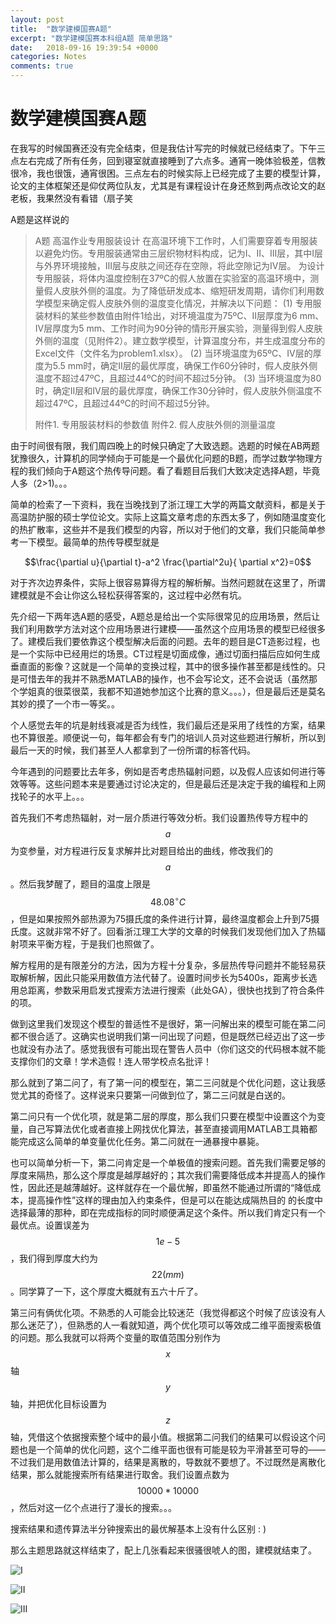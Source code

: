 ```yaml
---
layout: post
title:  "数学建模国赛A题"
excerpt: "数学建模国赛本科组A题 简单思路"
date:   2018-09-16 19:39:54 +0000
categories: Notes
comments: true
---
```


<script type="text/javascript"
  src="https://cdn.mathjax.org/mathjax/latest/MathJax.js?config=TeX-AMS-MML_HTMLorMML">
</script>

# 数学建模国赛A题

在我写的时候国赛还没有完全结束，但是我估计写完的时候就已经结束了。下午三点左右完成了所有任务，回到寝室就直接睡到了六点多。通宵一晚体验极差，信教很冷，我也很饿，通宵很困。三点左右的时候实际上已经完成了主要的模型计算，论文的主体框架还是仰仗两位队友，尤其是有课程设计在身还熬到两点改论文的赵老板，我果然没有看错（扇子笑

A题是这样说的

> A题   高温作业专用服装设计
> 在高温环境下工作时，人们需要穿着专用服装以避免灼伤。专用服装通常由三层织物材料构成，记为I、II、III层，其中I层与外界环境接触，III层与皮肤之间还存在空隙，将此空隙记为IV层。
> 为设计专用服装，将体内温度控制在37ºC的假人放置在实验室的高温环境中，测量假人皮肤外侧的温度。为了降低研发成本、缩短研发周期，请你们利用数学模型来确定假人皮肤外侧的温度变化情况，并解决以下问题：
> (1) 专用服装材料的某些参数值由附件1给出，对环境温度为75ºC、II层厚度为6 mm、IV层厚度为5 mm、工作时间为90分钟的情形开展实验，测量得到假人皮肤外侧的温度（见附件2）。建立数学模型，计算温度分布，并生成温度分布的Excel文件（文件名为problem1.xlsx）。
> (2) 当环境温度为65ºC、IV层的厚度为5.5 mm时，确定II层的最优厚度，确保工作60分钟时，假人皮肤外侧温度不超过47ºC，且超过44ºC的时间不超过5分钟。
> (3) 当环境温度为80 时，确定II层和IV层的最优厚度，确保工作30分钟时，假人皮肤外侧温度不超过47ºC，且超过44ºC的时间不超过5分钟。
>
> 附件1. 专用服装材料的参数值
> 附件2. 假人皮肤外侧的测量温度

由于时间很有限，我们周四晚上的时候只确定了大致选题。选题的时候在AB两题犹豫很久，计算机的同学倾向于可能是一个最优化问题的B题，而学过数学物理方程的我们倾向于A题这个热传导问题。看了看题目后我们大致决定选择A题，毕竟人多（2>1)。。。

简单的检索了一下资料，我在当晚找到了浙江理工大学的两篇文献资料，都是关于高温防护服的硕士学位论文。实际上这篇文章考虑的东西太多了，例如随温度变化的热扩散率，这些并不是我们模型的内容，所以对于他们的文章，我们只能简单参考一下模型。最简单的热传导模型就是

$$\frac{\partial u}{\partial t}-a^2 \frac{\partial^2u}{ \partial  x^2}=0$$

对于齐次边界条件，实际上很容易算得方程的解析解。当然问题就在这里了，所谓建模就是不会让你这么轻松获得答案的，这过程中必然有坑。

先介绍一下两年选A题的感受，A题总是给出一个实际很常见的应用场景，然后让我们利用数学方法对这个应用场景进行建模——虽然这个应用场景的模型已经很多了。建模后我们要依靠这个模型解决后面的问题。去年的题目是CT造影过程，也是一个实际中已经用烂的场景。CT过程是切面成像，通过切面扫描后应如何生成垂直面的影像？这就是一个简单的变换过程，其中的很多操作甚至都是线性的。只是可惜去年的我并不熟悉MATLAB的操作，也不会写论文，还不会说话（虽然那个学姐真的很菜很菜，我都不知道她参加这个比赛的意义。。。），但是最后还是莫名其妙的摸了一个市一等奖。。

个人感觉去年的坑是射线衰减是否为线性，我们最后还是采用了线性的方案，结果也不算很差。顺便说一句，每年都会有专门的培训人员对这些题进行解析，所以到最后一天的时候，我们甚至人人都拿到了一份所谓的标答代码。

今年遇到的问题要比去年多，例如是否考虑热辐射问题，以及假人应该如何进行等效等等。这些问题本来是要通过讨论决定的，但是最后还是决定于我的编程和上网找轮子的水平上。。。

首先我们不考虑热辐射，对一层介质进行等效分析。我们设置热传导方程中的$$a$$为变参量，对方程进行反复求解并比对题目给出的曲线，修改我们的$$a$$。然后我梦醒了，题目的温度上限是$$48.08^{\circ}C$$，但是如果按照外部热源为75摄氏度的条件进行计算，最终温度都会上升到75摄氏度。这就非常不好了。回看浙江理工大学的文章的时候我们发现他们加入了热辐射项来平衡方程，于是我们也照做了。

解方程用的是有限差分的方法，因为方程十分复杂，多层热传导问题并不能轻易获取解析解，因此只能采用数值方法代替了。设置时间步长为5400s，距离步长选用总距离，参数采用启发式搜索方法进行搜索（此处GA），很快也找到了符合条件的项。

做到这里我们发现这个模型的普适性不是很好，第一问解出来的模型可能在第二问都不很合适了。这确实也说明我们第一问出现了问题，但是既然已经迈出了这一步也就没有办法了。感觉我很有可能出现在警告人员中（你们这交的代码根本就不能支撑你们的文章！学术造假！连人带学校点名批评！

那么就到了第二问了，有了第一问的模型在，第二三问就是个优化问题，这让我感觉尤其的奇怪了。这样说来只要第一问做到位了，第二三问就是白送的。

第二问只有一个优化项，就是第二层的厚度，那么我们只要在模型中设置这个为变量，自己写算法优化或者直接上网找优化算法，甚至直接调用MATLAB工具箱都能完成这么简单的单变量优化任务。第二问就在一通暴搜中暴毙。

也可以简单分析一下，第二问肯定是一个单极值的搜索问题。首先我们需要足够的厚度来隔热，那么这个厚度是越厚越好的；其次我们需要降低成本并提高人的操作性，因此还是越薄越好。这样就存在一个最优解，即虽然不能通过所谓的“降低成本，提高操作性”这样的理由加入约束条件，但是可以在能达成隔热目的 的长度中选择最薄的那种，即在完成指标的同时顺便满足这个条件。所以我们肯定只有一个最优点。设置误差为$$1e-5$$，我们得到厚度大约为$$22 (mm)$$。同学算了一下，这个厚度大概就有五六十斤了。

第三问有俩优化项。不熟悉的人可能会比较迷茫（我觉得都这个时候了应该没有人那么迷茫了），但熟悉的人一看就知道，两个优化项可以等效成二维平面搜索极值的问题。那么我就可以将两个变量的取值范围分别作为$$x$$轴$$y$$轴，并把优化目标设置为$$z$$轴，凭借这个依据搜索整个域中的最小值。根据第二问我们的结果可以假设这个问题也是一个简单的优化问题，这个二维平面也很有可能是较为平滑甚至可导的——不过我们是用数值法计算的，结果是离散的，导数就不要想了。不过既然是离散化结果，那么就能搜索所有结果进行取舍。我们设置点数为$$10000*10000$$，然后对这一亿个点进行了漫长的搜索。。。

搜索结果和遗传算法半分钟搜索出的最优解基本上没有什么区别 : )

那么主题思路就这样结束了，配上几张看起来很骚很唬人的图，建模就结束了。



![I](https://raw.githubusercontent.com/psycholsc/psycholsc.github.io/master/assets/QuestionI.bmp)

![II](https://raw.githubusercontent.com/psycholsc/psycholsc.github.io/master/assets/QuestionII.bmp)

![III](https://raw.githubusercontent.com/psycholsc/psycholsc.github.io/master/assets/QuestionIII.bmp)

